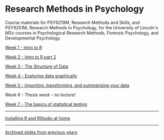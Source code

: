 # Research Methods in Psychology 

Course materials for PSY9219M, Research Methods and Skills, and PSY9251M, Research Methods in Psychology, for the University of Lincoln's MSc courses in Psychological Research Methods, Forensic Psychology, and Developmental Psychology.

[Week 1 - Intro to R](Week-1-intro-to-R.html)

[Week 2 - Intro to R part 2](Week-2-Basic_R.html)

[Week 3 - The Structure of Data](Week-3-More-on-Data.html)

[Week 4 - Exploring data graphically](Week-4-Exploring-data-graphically.html)

[Week 5 - Importing, transforming, and summarising your data](Week-5-Import-and-wrangling.html)

*Week 6 - Thesis week - no lecture!*

[Week 7 - The basics of statistical testing](Week-7-NHST-two-means.Rmd)

---
[Installing R and RStudio at home](Installing-R.html)

---
[Archived slides from previous years](archived/README.html)